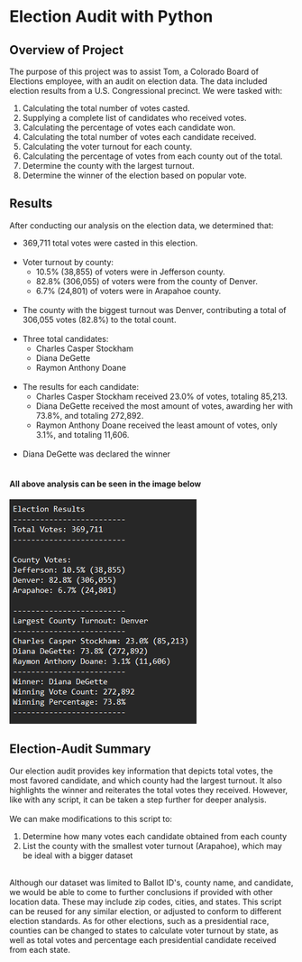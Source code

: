 # Election Audit with Python

## Overview of Project

The purpose of this project was to assist Tom, a Colorado Board of Elections employee, with an audit on election data. The data included election results from a U.S. Congressional precinct. We were tasked with:
1. Calculating the total number of votes casted.
2. Supplying a complete list of candidates who received votes.
3. Calculating the percentage of votes each candidate won.
4. Calculating the total number of votes each candidate received.
5. Calculating the voter turnout for each county.
7. Calculating the percentage of votes from each county out of the total.
8. Determine the county with the largest turnout.
5. Determine the winner of the election based on popular vote.


## Results

After conducting our analysis on the election data, we determined that:
- 369,711 total votes were casted in this election.
<br><br>
- Voter turnout by county:
    - 10.5% (38,855) of voters were in Jefferson county.
    - 82.8% (306,055) of voters were from the county of Denver.
    - 6.7% (24,801) of voters were in Arapahoe county.
<br><br>
- The county with the biggest turnout was Denver, contributing a total of 306,055 votes (82.8%) to the total count.
<br><br>
- Three total candidates: 
    - Charles Casper Stockham
    - Diana DeGette
    - Raymon Anthony Doane
<br><br>
- The results for each candidate:
    - Charles Casper Stockham received 23.0% of votes, totaling 85,213.
    - Diana DeGette received the most amount of votes, awarding her with 73.8%, and totaling 272,892.
    - Raymon Anthony Doane received the least amount of votes, only 3.1%, and totaling 11,606.
<br><br>
- Diana DeGette was declared the winner
<br><br>
#### All above analysis can be seen in the image below<br>
![VBA 2017 Screenshot](./analysis/election_results.png) 


## Election-Audit Summary
Our election audit provides key information that depicts total votes, the most favored candidate, and which county had the largest turnout. It also highlights the winner and reiterates the total votes they received. However, like with any script, it can be taken a step further for deeper analysis.
<br><br>
We can make modifications to this script to:
1. Determine how many votes each candidate obtained from each county
2. List the county with the smallest voter turnout (Arapahoe), which may be ideal with a bigger dataset<br><br>

Although our dataset was limited to Ballot ID's, county name, and candidate, we would be able to come to further conclusions if provided with other location data. These may include zip codes, cities, and states. This script can be reused for any similar election, or adjusted to conform to different election standards. As for other elections, such as a presidential race, counties can be changed to states to calculate voter turnout by state, as well as total votes and percentage each presidential candidate received from each state.

